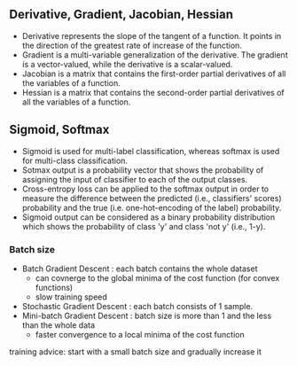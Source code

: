 
## Derivative, Gradient, Jacobian, Hessian

- Derivative represents the slope of the tangent of a function. It points in the direction of the greatest rate of increase of the function.
- Gradient is a multi-variable generalization of the derivative. The gradient is a vector-valued, while the derivative is a scalar-valued.
- Jacobian is a matrix that contains the first-order partial derivatives of all the variables of a function.
- Hessian is a matrix that contains the second-order partial derivatives of all the variables of a function.


## Sigmoid, Softmax
- Sigmoid is used for multi-label classification, whereas softmax is used for multi-class classification.
- Sotmax output is a probability vector that shows the probability of assigning the input of classifier to each of the output classes.
- Cross-entropy loss can  be applied to the softmax output in order to measure the difference between the predicted (i.e., classifiers' scores) probability and the true (i.e. one-hot-encoding of the label) probability. 
- Sigmoid output can be considered as a binary probability distribution which shows the probability of class 'y' and class 'not y' (i.e., 1-y).


### Batch size

- Batch Gradient Descent : each batch contains the whole dataset
  - can covnerge to the global minima of the cost function (for convex functions)
  - slow training speed
- Stochastic Gradient Descent : each batch consists of 1 sample.
- Mini-batch Gradient Descent : batch size is more than 1 and the less than the whole data
  - faster convergence to a local minima of the cost function

training advice:
start with a small batch size and gradually increase it


